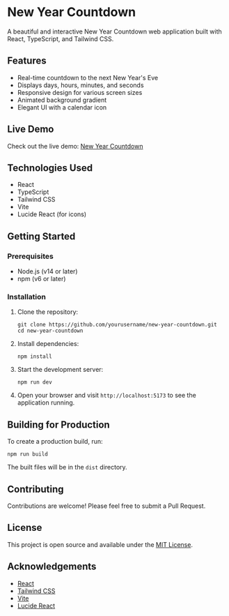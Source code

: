 # New Year Countdown

A beautiful and interactive New Year Countdown web application built with React, TypeScript, and Tailwind CSS.

## Features

- Real-time countdown to the next New Year's Eve
- Displays days, hours, minutes, and seconds
- Responsive design for various screen sizes
- Animated background gradient
- Elegant UI with a calendar icon

## Live Demo

Check out the live demo: [New Year Countdown](https://super-meerkat-3d410f.netlify.app)

## Technologies Used

- React
- TypeScript
- Tailwind CSS
- Vite
- Lucide React (for icons)

## Getting Started

### Prerequisites

- Node.js (v14 or later)
- npm (v6 or later)

### Installation

1. Clone the repository:
   ```
   git clone https://github.com/yourusername/new-year-countdown.git
   cd new-year-countdown
   ```

2. Install dependencies:
   ```
   npm install
   ```

3. Start the development server:
   ```
   npm run dev
   ```

4. Open your browser and visit `http://localhost:5173` to see the application running.

## Building for Production

To create a production build, run:

```
npm run build
```

The built files will be in the `dist` directory.

## Contributing

Contributions are welcome! Please feel free to submit a Pull Request.

## License

This project is open source and available under the [MIT License](LICENSE).

## Acknowledgements

- [React](https://reactjs.org/)
- [Tailwind CSS](https://tailwindcss.com/)
- [Vite](https://vitejs.dev/)
- [Lucide React](https://lucide.dev/)